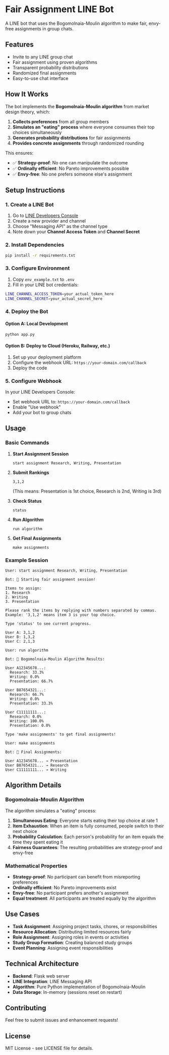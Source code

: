 # Fair Assignment LINE Bot

A LINE bot that uses the Bogomolnaia-Moulin algorithm to make fair, envy-free assignments in group chats.

## Features

- Invite to any LINE group chat
- Fair assignment using proven algorithms
- Transparent probability distributions
- Randomized final assignments
- Easy-to-use chat interface

## How It Works

The bot implements the **Bogomolnaia-Moulin algorithm** from market design theory, which:

1. **Collects preferences** from all group members
2. **Simulates an "eating" process** where everyone consumes their top choices simultaneously
3. **Generates probability distributions** for fair assignments
4. **Provides concrete assignments** through randomized rounding

This ensures:
- ✅ **Strategy-proof**: No one can manipulate the outcome
- ✅ **Ordinally efficient**: No Pareto improvements possible
- ✅ **Envy-free**: No one prefers someone else's assignment

## Setup Instructions

### 1. Create a LINE Bot

1. Go to [LINE Developers Console](https://developers.line.biz/)
2. Create a new provider and channel
3. Choose "Messaging API" as the channel type
4. Note down your **Channel Access Token** and **Channel Secret**

### 2. Install Dependencies

```bash
pip install -r requirements.txt
```

### 3. Configure Environment

1. Copy `env_example.txt` to `.env`
2. Fill in your LINE bot credentials:
```bash
LINE_CHANNEL_ACCESS_TOKEN=your_actual_token_here
LINE_CHANNEL_SECRET=your_actual_secret_here
```

### 4. Deploy the Bot

#### Option A: Local Development
```bash
python app.py
```

#### Option B: Deploy to Cloud (Heroku, Railway, etc.)
1. Set up your deployment platform
2. Configure the webhook URL: `https://your-domain.com/callback`
3. Deploy the code

### 5. Configure Webhook

In your LINE Developers Console:
- Set webhook URL to: `https://your-domain.com/callback`
- Enable "Use webhook"
- Add your bot to group chats

## Usage

### Basic Commands

1. **Start Assignment Session**
   ```
   start assignment Research, Writing, Presentation
   ```

2. **Submit Rankings**
   ```
   3,1,2
   ```
   (This means: Presentation is 1st choice, Research is 2nd, Writing is 3rd)

3. **Check Status**
   ```
   status
   ```

4. **Run Algorithm**
   ```
   run algorithm
   ```

5. **Get Final Assignments**
   ```
   make assignments
   ```

### Example Session

```
User: start assignment Research, Writing, Presentation

Bot: 🎯 Starting fair assignment session!

Items to assign:
1. Research
2. Writing
3. Presentation

Please rank the items by replying with numbers separated by commas.
Example: '3,1,2' means item 3 is your top choice.

Type 'status' to see current progress.

User A: 3,1,2
User B: 1,3,2
User C: 2,1,3

User: run algorithm

Bot: 🎯 Bogomolnaia-Moulin Algorithm Results:

User A12345678...:
  Research: 33.3%
  Writing: 0.0%
  Presentation: 66.7%

User B87654321...:
  Research: 66.7%
  Writing: 0.0%
  Presentation: 33.3%

User C11111111...:
  Research: 0.0%
  Writing: 100.0%
  Presentation: 0.0%

Type 'make assignments' to get final assignments!

User: make assignments

Bot: 🎉 Final Assignments:

User A12345678... → Presentation
User B87654321... → Research
User C11111111... → Writing
```

## Algorithm Details

### Bogomolnaia-Moulin Algorithm

The algorithm simulates a "eating" process:

1. **Simultaneous Eating**: Everyone starts eating their top choice at rate 1
2. **Item Exhaustion**: When an item is fully consumed, people switch to their next choice
3. **Probability Calculation**: Each person's probability for an item equals the time they spent eating it
4. **Fairness Guarantees**: The resulting probabilities are strategy-proof and envy-free

### Mathematical Properties

- **Strategy-proof**: No participant can benefit from misreporting preferences
- **Ordinally efficient**: No Pareto improvements exist
- **Envy-free**: No participant prefers another's assignment
- **Equal treatment**: All participants are treated equally by the algorithm

## Use Cases

- **Task Assignment**: Assigning project tasks, chores, or responsibilities
- **Resource Allocation**: Distributing limited resources fairly
- **Role Assignment**: Assigning roles in events or activities
- **Study Group Formation**: Creating balanced study groups
- **Event Planning**: Assigning event responsibilities

## Technical Architecture

- **Backend**: Flask web server
- **LINE Integration**: LINE Messaging API
- **Algorithm**: Pure Python implementation of Bogomolnaia-Moulin
- **Data Storage**: In-memory (sessions reset on restart)

## Contributing

Feel free to submit issues and enhancement requests!

## License

MIT License - see LICENSE file for details. 
